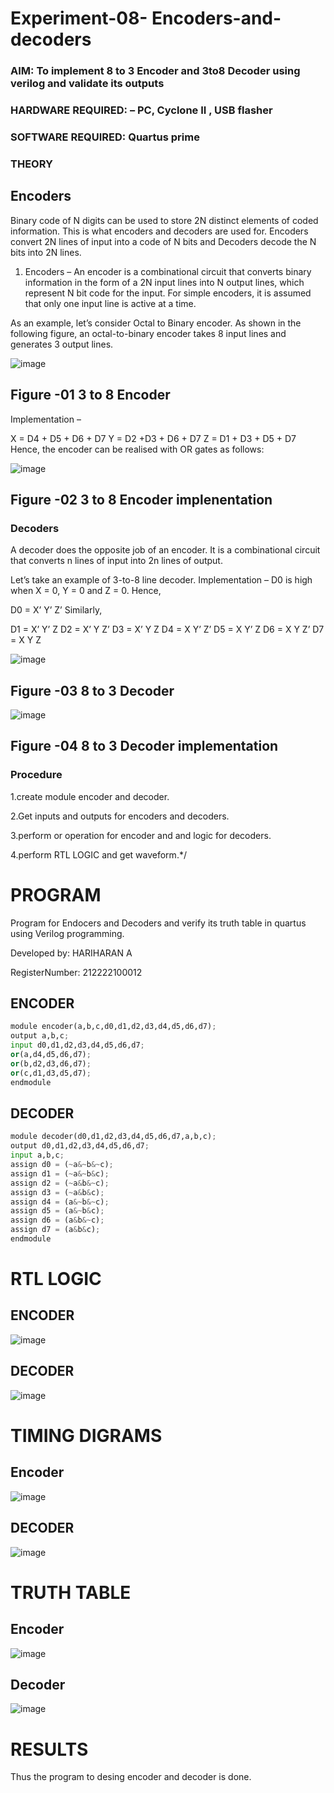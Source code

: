 # Experiment-08- Encoders-and-decoders 
### AIM: To implement 8 to 3 Encoder and  3to8 Decoder using verilog and validate its outputs
### HARDWARE REQUIRED:  – PC, Cyclone II , USB flasher
### SOFTWARE REQUIRED:   Quartus prime
### THEORY 

## Encoders
Binary code of N digits can be used to store 2N distinct elements of coded information. This is what encoders and decoders are used for. Encoders convert 2N lines of input into a code of N bits and Decoders decode the N bits into 2N lines.

1. Encoders –
An encoder is a combinational circuit that converts binary information in the form of a 2N input lines into N output lines, which represent N bit code for the input. For simple encoders, it is assumed that only one input line is active at a time.

As an example, let’s consider Octal to Binary encoder. As shown in the following figure, an octal-to-binary encoder takes 8 input lines and generates 3 output lines.

![image](https://user-images.githubusercontent.com/36288975/171543588-bc0746df-a173-4b35-989e-5fb7d385fe8a.png)
## Figure -01 3 to 8 Encoder 


Implementation –

X = D4 + D5 + D6 + D7
Y = D2 +D3 + D6 + D7
Z = D1 + D3 + D5 + D7 
Hence, the encoder can be realised with OR gates as follows:


![image](https://user-images.githubusercontent.com/36288975/171543740-68403b82-aa93-4c98-9343-f32b14885a2e.png)
## Figure -02 3 to 8 Encoder implenentation 

 ### Decoders 
A decoder does the opposite job of an encoder. It is a combinational circuit that converts n lines of input into 2n lines of output.

Let’s take an example of 3-to-8 line decoder.
Implementation –
D0 is high when X = 0, Y = 0 and Z = 0. Hence,

D0 = X’ Y’ Z’ 
Similarly,

D1 = X’ Y’ Z
D2 = X’ Y Z’
D3 = X’ Y Z
D4 = X Y’ Z’
D5 = X Y’ Z
D6 = X Y Z’
D7 = X Y Z 


![image](https://user-images.githubusercontent.com/36288975/171543978-ee2d0671-2846-40a1-8705-507fd6287a49.png)
## Figure -03 8 to 3 Decoder 
![image](https://user-images.githubusercontent.com/36288975/171543866-5a6eace6-8683-49d7-9c4f-a7cb30ec3035.png)

## Figure -04 8 to 3 Decoder implementation 

### Procedure

1.create module encoder and decoder.

2.Get inputs and outputs for encoders and decoders.

3.perform or operation for encoder and and logic for decoders.

4.perform RTL LOGIC and get waveform.*/



# PROGRAM 

Program for Endocers and Decoders  and verify its truth table in quartus using Verilog programming.

Developed by: HARIHARAN A

RegisterNumber: 212222100012 

## ENCODER
```python 
module encoder(a,b,c,d0,d1,d2,d3,d4,d5,d6,d7);
output a,b,c;
input d0,d1,d2,d3,d4,d5,d6,d7;
or(a,d4,d5,d6,d7);
or(b,d2,d3,d6,d7);
or(c,d1,d3,d5,d7);
endmodule
```

## DECODER
```python
module decoder(d0,d1,d2,d3,d4,d5,d6,d7,a,b,c);
output d0,d1,d2,d3,d4,d5,d6,d7;
input a,b,c;
assign d0 = (~a&~b&~c);
assign d1 = (~a&~b&c);
assign d2 = (~a&b&~c);
assign d3 = (~a&b&c);
assign d4 = (a&~b&~c);
assign d5 = (a&~b&c);
assign d6 = (a&b&~c);
assign d7 = (a&b&c);
endmodule
```

# RTL LOGIC 

## ENCODER

![image](https://github.com/NathinR/Experiment-08-Encoders-and-decoders-/assets/118679646/163324cc-5635-4298-855c-daa0b8992f55)

## DECODER

![image](https://github.com/NathinR/Experiment-08-Encoders-and-decoders-/assets/118679646/3a63ac44-9b51-4447-aa13-942cb3ae2af2)

# TIMING DIGRAMS  

## Encoder

![image](https://github.com/NathinR/Experiment-08-Encoders-and-decoders-/assets/118679646/af233e4b-f409-4ab1-abb3-638af9cab952)

## DECODER

![image](https://github.com/NathinR/Experiment-08-Encoders-and-decoders-/assets/118679646/07b1d303-ff53-41c6-9c1e-861546cb6cc8)

# TRUTH TABLE 

## Encoder

![image](https://github.com/NathinR/Experiment-08-Encoders-and-decoders-/assets/118679646/c8fca45d-bfda-42f0-a3e3-a879e7425812)

## Decoder

![image](https://github.com/NathinR/Experiment-08-Encoders-and-decoders-/assets/118679646/65dc08a0-5bcd-4ff2-ba4e-1a4a6a2384be)

# RESULTS 

Thus the program to desing encoder and decoder is done.
